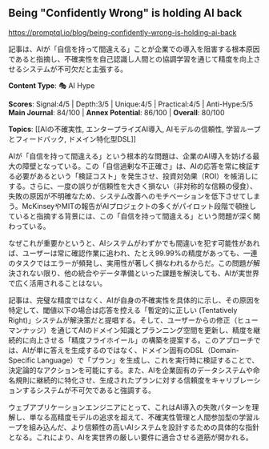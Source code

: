 ## Being "Confidently Wrong" is holding AI back

https://promptql.io/blog/being-confidently-wrong-is-holding-ai-back

記事は、AIが「自信を持って間違える」ことが企業での導入を阻害する根本原因であると指摘し、不確実性を自己認識し人間との協調学習を通じて精度を向上させるシステムが不可欠だと主張する。

**Content Type**: 🎭 AI Hype

**Scores**: Signal:4/5 | Depth:3/5 | Unique:4/5 | Practical:4/5 | Anti-Hype:5/5
**Main Journal**: 84/100 | **Annex Potential**: 86/100 | **Overall**: 80/100

**Topics**: [[AIの不確実性, エンタープライズAI導入, AIモデルの信頼性, 学習ループとフィードバック, ドメイン特化型DSL]]

AIが「自信を持って間違える」という根本的な問題は、企業のAI導入を妨げる最大の障壁となっている。この「自信過剰な不正確さ」は、AIの応答を常に検証する必要があるという「検証コスト」を発生させ、投資対効果（ROI）を帳消しにする。さらに、一度の誤りが信頼性を大きく損ない（非対称的な信頼の侵食）、失敗の原因が不明確なため、システム改善へのモチベーションを低下させてしまう。McKinseyやMITの報告がAIプロジェクトの多くがパイロット段階で頓挫していると指摘する背景には、この「自信を持って間違える」という問題が深く関わっている。

なぜこれが重要かというと、AIシステムがわずかでも間違いを犯す可能性があれば、ユーザーは常に確認作業に追われ、たとえ99.99%の精度があっても、一連のタスクではエラーが頻発し、実用性が著しく損なわれるからだ。この問題が解決されない限り、他の統合やデータ準備といった課題を解決しても、AIが実世界で広く活用されることはない。

記事は、完璧な精度ではなく、AIが自身の不確実性を具体的に示し、その原因を特定して、閾値以下の場合は応答を控える「暫定的に正しい (Tentatively Right)」システムが解決策だと提唱する。そして、ユーザーからの修正（ヒューマンナッジ）を通じてAIのドメイン知識とプランニング空間を更新し、精度を継続的に向上させる「精度フライホイール」の構築を提案する。このアプローチでは、AIが単に答えを生成するのではなく、ドメイン固有のDSL（Domain-Specific Language）で「プラン」を生成し、これを実行時に検証することで、決定論的なアクションを可能にする。また、AIを企業固有のデータシステムや命名規則に継続的に特化させ、生成されたプランに対する信頼度をキャリブレーションするシステムが不可欠であると強調する。

ウェブアプリケーションエンジニアにとって、これはAI導入の失敗パターンを理解し、単なる高精度モデルの追求を超えて、不確実性管理と人間参加型の学習ループを組み込んだ、より信頼性の高いAIシステムを設計するための具体的な指針となる。これにより、AIを実世界の厳しい要件に適合させる道筋が開かれる。
